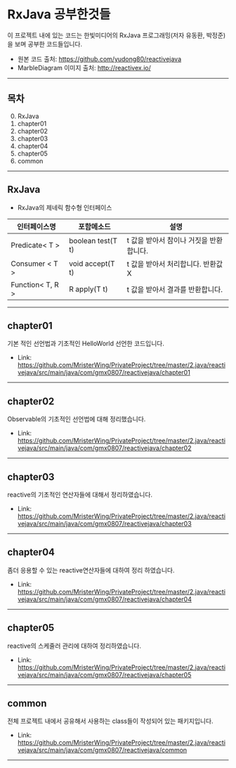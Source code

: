 RxJava 공부한것들  
==================
이 프로젝트 내에 있는 코드는 한빛미디어의 RxJava 프로그래밍(저자 유동환, 박정준)을 보며 공부한 코드들입니다.  
  
* 원본 코드 출처: https://github.com/yudong80/reactivejava
* MarbleDiagram 이미지 출처: http://reactivex.io/
  
---

목차
---
0. RxJava
1. chapter01
2. chapter02
3. chapter03
4. chapter04
5. chapter05
6. common

---
RxJava
---
* RxJava의 제네릭 함수형 인터페이스  

| 인터페이스명     | 포함메소드        | 설명                                    |
|------------------|-------------------|-----------------------------------------|
| Predicate< T >   | boolean test(T t) | t 값을 받아서 참이나 거짓을 반환합니다. |
| Consumer < T >   | void accept(T t)  | t 값을 받아서 처리합니다. 반환값 X      |
| Function< T,  R >| R apply(T t)      | t 값을 받아서 결과를 반환합니다.        |

---
chapter01
--------------
기본 적인 선언법과 기초적인 HelloWorld 선언한 코드입니다.

* Link: https://github.com/MristerWing/PrivateProject/tree/master/2.java/reactivejava/src/main/java/com/gmx0807/reactivejava/chapter01

---
chapter02
---
Observable의 기초적인 선언법에 대해 정리했습니다.

* Link: https://github.com/MristerWing/PrivateProject/tree/master/2.java/reactivejava/src/main/java/com/gmx0807/reactivejava/chapter02

---
chapter03
---
reactive의 기초적인 연산자들에 대해서 정리하였습니다.

* Link: https://github.com/MristerWing/PrivateProject/tree/master/2.java/reactivejava/src/main/java/com/gmx0807/reactivejava/chapter03

---
chapter04
---
좀더 응용할 수 있는 reactive연산자들에 대하여 정리 하였습니다.

* Link: https://github.com/MristerWing/PrivateProject/tree/master/2.java/reactivejava/src/main/java/com/gmx0807/reactivejava/chapter04

---
chapter05
---
reactive의 스케줄러 관리에 대하여 정리하였습니다.

* Link: https://github.com/MristerWing/PrivateProject/tree/master/2.java/reactivejava/src/main/java/com/gmx0807/reactivejava/chapter05

---
common
---
전체 프로젝트 내에서 공유해서 사용하는 class들이 작성되어 있는 패키지입니다.

* Link: https://github.com/MristerWing/PrivateProject/tree/master/2.java/reactivejava/src/main/java/com/gmx0807/reactivejava/common

---